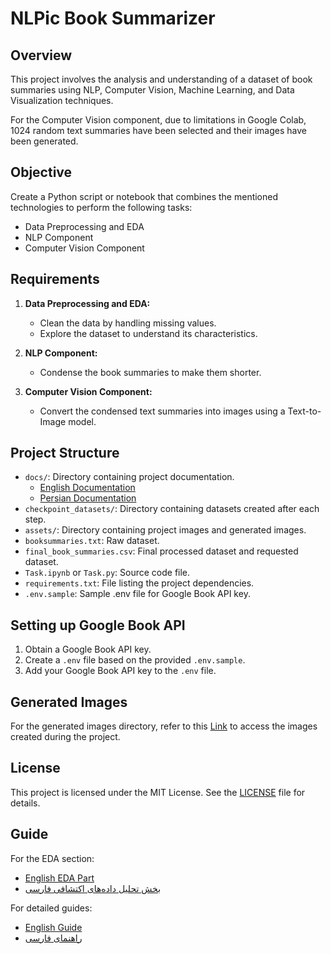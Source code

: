 # NLPic Book Summarizer

## Overview
This project involves the analysis and understanding of a dataset of book summaries using NLP, Computer Vision, Machine Learning, and Data Visualization techniques. 

For the Computer Vision component, due to limitations in Google Colab, 1024 random text summaries have been selected and their images have been generated.

## Objective
Create a Python script or notebook that combines the mentioned technologies to perform the following tasks:
- Data Preprocessing and EDA
- NLP Component
- Computer Vision Component

## Requirements
1. **Data Preprocessing and EDA:**
   - Clean the data by handling missing values.
   - Explore the dataset to understand its characteristics.

2. **NLP Component:**
   - Condense the book summaries to make them shorter.

3. **Computer Vision Component:**
   - Convert the condensed text summaries into images using a Text-to-Image model.

## Project Structure
- `docs/`: Directory containing project documentation.
  - [English Documentation](./docs/README.md)
  - [Persian Documentation](./docs/README-Fa.md)
- `checkpoint_datasets/`: Directory containing datasets created after each step.
- `assets/`: Directory containing project images and generated images.
- `booksummaries.txt`: Raw dataset.
- `final_book_summaries.csv`: Final processed dataset and requested dataset.
- `Task.ipynb` or `Task.py`: Source code file.
- `requirements.txt`: File listing the project dependencies.
- `.env.sample`: Sample .env file for Google Book API key.

## Setting up Google Book API
1. Obtain a Google Book API key.
2. Create a `.env` file based on the provided `.env.sample`.
3. Add your Google Book API key to the `.env` file.

## Generated Images
For the generated images directory, refer to this [Link](./assets/generated_images/) to access the images created during the project.

## License
This project is licensed under the MIT License. See the [LICENSE](./LICENSE) file for details.

## Guide

For the EDA section:
- [English EDA Part](./docs/Readme.md#understanding-and-exploring-dataset-features-through-eda)
- [بخش تحلیل داده‌های اکتشافی فارسی](./docs/Readme-Fa.md#تحلیل-داده-های-اکتشافی-eda)

For detailed guides:
- [English Guide](./docs/README.md)
- [راهنمای فارسی](./docs/README_Fa.md)
